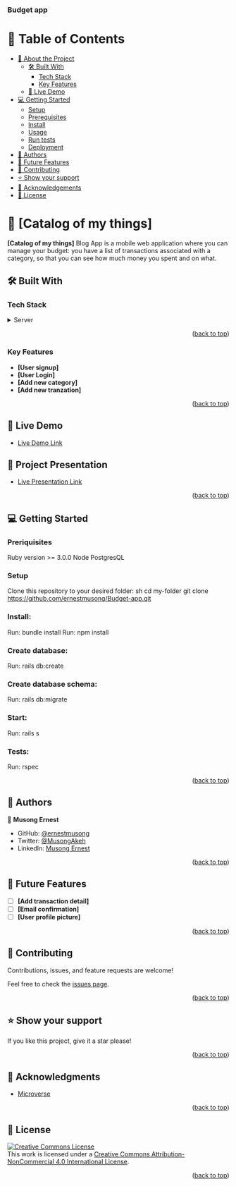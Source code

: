 <a name="readme-top"></a>
  <h3><b>Budget app</b></h3>

# 📗 Table of Contents

- [📖 About the Project](#about-project)
  - [🛠 Built With](#built-with)
    - [Tech Stack](#tech-stack)
    - [Key Features](#key-features)
  - [🚀 Live Demo](#live-demo)
- [💻 Getting Started](#getting-started)
  - [Setup](#setup)
  - [Prerequisites](#prerequisites)
  - [Install](#install)
  - [Usage](#usage)
  - [Run tests](#run-tests)
  - [Deployment](#triangular_flag_on_post-deployment)
- [👥 Authors](#authors)
- [🔭 Future Features](#future-features)
- [🤝 Contributing](#contributing)
- [⭐️ Show your support](#support)
- [🙏 Acknowledgements](#acknowledgements)
- [📝 License](#license)

# 📖 [Catalog of my things] <a name="about-project"></a>

**[Catalog of my things]** Blog App is a mobile web application where you can manage your budget: you have a list of transactions associated with a category, so that you can see how much money you spent and on what.

## 🛠 Built With <a name="built-with"></a>

### Tech Stack <a name="tech-stack"></a>
<details>
  <summary>Server</summary>
  <ul>
    <li><a href="#">Ruby on rails</a></li>
  </ul>

  <summary>Database</summary>
  <ul>
    <li><a href="#">postgreSQL</a></li>
  </ul>
</details>

<p align="right">(<a href="#readme-top">back to top</a>)</p>

### Key Features <a name="key-features"></a>

- **[User signup]**
- **[User Login]**
- **[Add new category]**
- **[Add new tranzation]**

<p align="right">(<a href="#readme-top">back to top</a>)</p>

## 🚀 Live Demo <a name="live-demo"></a>

- [Live Demo Link](https://musong-annual-report.netlify.app/)

## 🚀 Project Presentation <a name="live-demo"></a>

- [Live Presentation Link](https://www.loom.com/share/1dccca6a0a594c8d8aa7e5b674fc71e3)

<p align="right">(<a href="#readme-top">back to top</a>)</p>

## 💻 Getting Started <a name="getting-started"></a>

### Preriquisites

Ruby version >= 3.0.0
Node
PostgresQL

### Setup

Clone this repository to your desired folder:
sh
  cd my-folder
 git clone https://github.com/ernestmusong/Budget-app.git

 ### Install:
 Run: bundle install
 Run: npm install

 ### Create database:
 Run: rails db:create

 ### Create database schema:
 Run: rails db:migrate

 ### Start:
 Run: rails s

 ### Tests:
 Run: rspec

 

<p align="right">(<a href="#readme-top">back to top</a>)</p>

## 👥 Authors <a name="authors"></a>

👤 **Musong Ernest**

- GitHub: [@ernestmusong](https://github.com/ernestmusong)
- Twitter: [@MusongAkeh](https://twitter.com/MusongAkeh)
- LinkedIn: [Musong Ernest](https://www.linkedin.com/in/musongernestakeh/)

<p align="right">(<a href="#readme-top">back to top</a>)</p>

## 🔭 Future Features <a name="future-features"></a>

- [ ] **[Add transaction detail]**
- [ ] **[Email confirmation]**
- [ ] **[User profile picture]**
 
<p align="right">(<a href="#readme-top">back to top</a>)</p>

## 🤝 Contributing <a name="contributing"></a>

Contributions, issues, and feature requests are welcome!

Feel free to check the [issues page](https://github.com/ernestmusong/Budget-app/issues).

<p align="right">(<a href="#readme-top">back to top</a>)</p>

## ⭐️ Show your support <a name="support"></a>
If you like this project, give it a star please!

<p align="right">(<a href="#readme-top">back to top</a>)</p>

## 🙏 Acknowledgments <a name="acknowledgements"></a>
 <ul>
    <li><a href="https://www.microverse.org/">Microverse</a></li>
  </ul>


<p align="right">(<a href="#readme-top">back to top</a>)</p>

## 📝 License <a name="license"></a>
 <a rel="license" href="http://creativecommons.org/licenses/by-nc/4.0/"><img alt="Creative Commons License" style="border-width:0" src="https://i.creativecommons.org/l/by-nc/4.0/88x31.png" /></a><br />This work is licensed under a <a rel="license" href="http://creativecommons.org/licenses/by-nc/4.0/">Creative Commons Attribution-NonCommercial 4.0 International License</a>.
<p align="right">(<a href="#readme-top">back to top</a>)</p>
